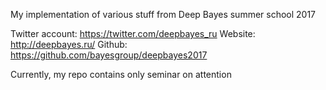 My implementation of various stuff from Deep Bayes summer school 2017

Twitter account: https://twitter.com/deepbayes_ru
Website: http://deepbayes.ru/
Github: https://github.com/bayesgroup/deepbayes2017

Currently, my repo contains only seminar on attention
